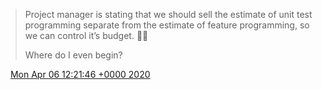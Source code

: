 > Project manager is stating that we should sell the estimate of unit test programming separate from the estimate of feature programming, so we can control it’s budget\. 🤷‍♂️   
>   
> Where do I even begin?

<img src="../../media/tweet.ico" width="12" /> [Mon Apr 06 12:21:46 +0000 2020](https://twitter.com/DromerDenker/status/1247137420044374017)